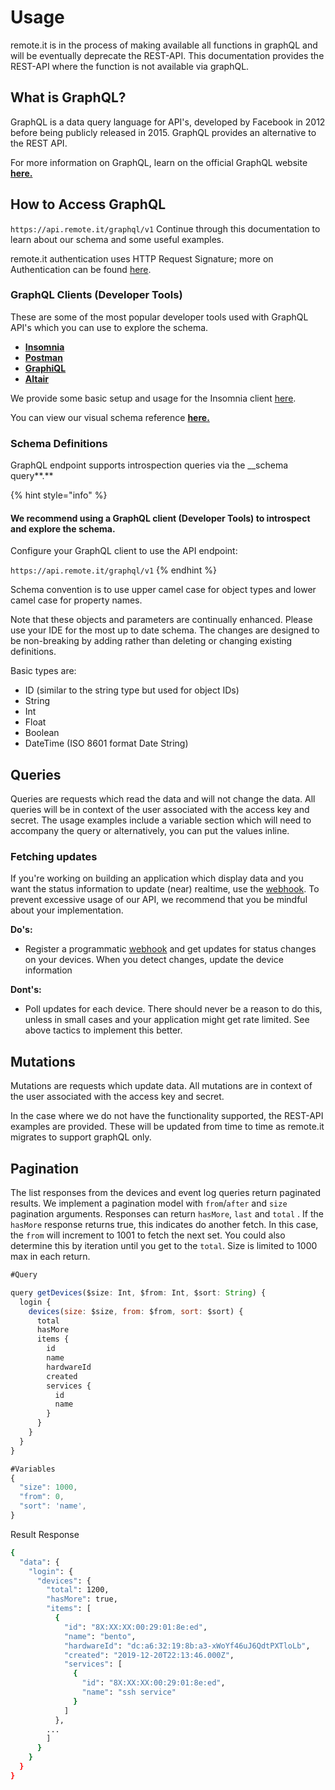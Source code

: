 # Usage

remote.it is in the process of making available all functions in graphQL and will be eventually deprecate the REST-API. This documentation provides the REST-API where the function is not available via graphQL.

## What is GraphQL?

GraphQL is a data query language for API's, developed by Facebook in 2012 before being publicly released in 2015. GraphQL provides an alternative to the REST API.

For more information on GraphQL, learn on the official GraphQL website [**here.**](https://graphql.org/)

## How to Access GraphQL

`https://api.remote.it/graphql/v1` Continue through this documentation to learn about our schema and some useful examples.

remote.it authentication uses HTTP Request Signature; more on Authentication can be found [here](../authentication.md).

### GraphQL Clients \(Developer Tools\)

These are some of the most popular developer tools used with GraphQL API's which you can use to explore the schema.

* [**Insomnia**](https://insomnia.rest/graphql/)
* [**Postman**](https://www.getpostman.com/)
* [**GraphiQL**](https://www.electronjs.org/apps/graphiql)
* [**Altair**](https://altair.sirmuel.design/)

We provide some basic setup and usage for the Insomnia client [here](../using-developer-tools.md).

You can view our visual schema reference [**here.**](https://api.remote.it/graphql/v1/doc)

### **Schema Definitions**

GraphQL endpoint supports introspection queries via the \_\_schema query**.**

{% hint style="info" %}
#### We recommend using a GraphQL client \(Developer Tools\) to introspect and explore the schema.

Configure your GraphQL client to use the API endpoint: 

`https://api.remote.it/graphql/v1`
{% endhint %}

Schema convention is to use upper camel case for object types and lower camel case for property names.

Note that these objects and parameters are continually enhanced. Please use your IDE for the most up to date schema. The changes are designed to be non-breaking by adding rather than deleting or changing existing definitions.

Basic types are:

* ID \(similar to the string type but used for object IDs\)
* String
* Int
* Float
* Boolean
* DateTime \(ISO 8601 format Date String\)

## Queries

Queries are requests which read the data and will not change the data. All queries will be in context of the user associated with the access key and secret. The usage examples include a variable section which will need to accompany the query or alternatively, you can put the values inline. 

### Fetching updates

If you're working on building an application which display data and you want the status information to update \(near\) realtime, use the [webhook](webhooks.md). To prevent excessive usage of our API, we recommend that you be mindful about your implementation.

**Do's:**

* Register a programmatic [webhook](webhooks.md) and get updates for status changes on your devices. When you detect changes, update the device information

**Dont's:**

* Poll updates for each device. There should never be a reason to do this, unless in small cases and your application might get rate limited. See above tactics to implement this better.

## Mutations

Mutations are requests which update data. All mutations are in context of the user associated with the access key and secret.

In the case where we do not have the functionality supported, the REST-API examples are provided. These will be updated from time to time as remote.it migrates to support graphQL only.

## Pagination

The list responses from the devices and event log queries return paginated results. We implement a pagination model with `from`/`after` and `size` pagination arguments. Responses can return `hasMore`, `last` and `total` . If the `hasMore` response returns true, this indicates do another fetch. In this case, the `from` will increment to 1001 to fetch the next set. You could also determine this by iteration until you get to the `total`. Size is limited to 1000 max in each return.

```javascript
#Query

query getDevices($size: Int, $from: Int, $sort: String) {
  login {
    devices(size: $size, from: $from, sort: $sort) {
      total
      hasMore
      items {
        id
        name
        hardwareId
        created
        services {
          id
          name
        }
      }
    }
  }
}

#Variables
{
  "size": 1000,
  "from": 0,
  "sort": 'name',
}
```

Result Response

```bash
{
  "data": {
    "login": {
      "devices": {
        "total": 1200,
        "hasMore": true,
        "items": [
          {
            "id": "8X:XX:XX:00:29:01:8e:ed",
            "name": "bento",
            "hardwareId": "dc:a6:32:19:8b:a3-xWoYf46uJ6QdtPXTloLb",
            "created": "2019-12-20T22:13:46.000Z",
            "services": [
              {
                "id": "8X:XX:XX:00:29:01:8e:ed",
                "name": "ssh service"
              }
            ]
          },
        ...
        ]
      }
    }
  }
}    
```

